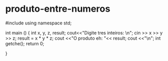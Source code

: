 produto-entre-numeros
=====================
#include <iostream>
 using namespace std;
       
int main ()
{
    int x, y, z, result;
    cout<<"Digite tres inteiros: \n";
    cin >> x >> y >> z;
    result = x * y * z;
    cout <<"O produto eh: "<< result;
    cout <<"\n";
    int  getche();
    return 0;



}
